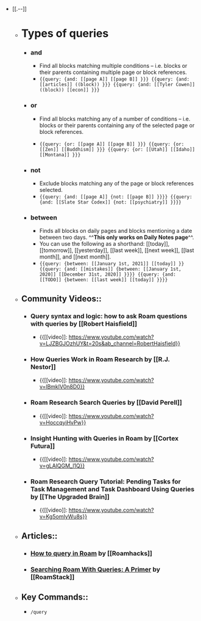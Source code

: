 - [[.--]]
    - # **Types of queries**
        - ### **and**
            - Find all blocks matching multiple conditions – i.e. blocks or their parents containing multiple page or block references.
            - `{{query: {and: [[page A]] [[page B]] }}}
              {{query: {and: [[articles]] ((block)) }}}
              {{query: {and: [[Tyler Cowen]] ((block)) [[econ]] }}}
              `
        - ### **or**
            - Find all blocks matching any of a number of conditions – i.e. blocks or their parents containing any of the selected page or block references.
              
            - `{{query: {or: [[page A]] [[page B]] }}}
              {{query: {or: [[Zen]] [[Buddhism]] }}}
              {{query: {or: [[Utah]] [[Idaho]] [[Montana]] }}}
              `
        - ### **not**
            - Exclude blocks matching any of the page or block references selected.
            - `{{query: {and: [[page A]] {not: [[page B]] }}}}
              {{query: {and: [[Slate Star Codex]] {not: [[psychiatry]] }}}}`
        - ### **between**
            - Finds all blocks on daily pages and blocks mentioning a date between two days. ^^**This only works on Daily Notes page**^^.
            - You can use the following as a shorthand: [[today]], [[tomorrow]], [[yesterday]], [[last week]], [[next week]], [[last month]], and [[next month]]. 
            - `{{query: {between: [[January 1st, 2021]] [[today]] }}
              {{query: {and: [[mistakes]] {between: [[January 1st, 2020]] [[December 31st, 2020]] }}}}
              {{query: {and: [[TODO]] {between: [[last week]] [[today]] }}}}`
    - ## Community Videos::
        - ### Query syntax and logic: how to ask Roam questions with queries by [[Robert Haisfield]]
            - {{[[video]]: https://www.youtube.com/watch?v=LJZBGJOzhUY&t=20s&ab_channel=RobertHaisfield}}
        - ### How Queries Work in Roam Research by [[R.J. Nestor]]
            - {{[[video]]: https://www.youtube.com/watch?v=lBmklV0n8D0}}
        - ### Roam Research Search Queries by [[David Perell]]
            - {{[[video]]: https://www.youtube.com/watch?v=HoccqyiHvPw}}
        - ### Insight Hunting with Queries in Roam by [[Cortex Futura]]
            - {{[[video]]: https://www.youtube.com/watch?v=gLAlQGM_l1Q}}
        - ### Roam Research Query Tutorial: Pending Tasks for Task Management and Task Dashboard Using Queries by [[The Upgraded Brain]]
            - {{[[video]]: https://www.youtube.com/watch?v=Kg5omIyWu8s}}
    - ## Articles::
        - ### [How to query in Roam](https://roamhacks.com/how-to-query-roam/) by [[Roamhacks]]
        - ### [Searching Roam With Queries: A Primer](https://www.roamstack.com/roam-queries-primer/) by [[RoamStack]]
    - ## Key Commands::
        - `/query`
